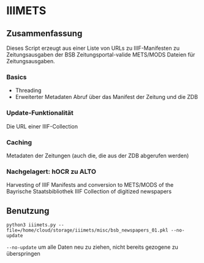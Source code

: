 # IIIMETS

## Zusammenfassung

Dieses Script erzeugt aus einer Liste von URLs zu IIIF-Manifesten zu Zeitungsausgaben der BSB Zeitungsportal-valide METS/MODS Dateien für Zeitungsausgaben.

### Basics

- Threading
- Erweiterter Metadaten Abruf über das Manifest der Zeitung und die ZDB

### Update-Funktionalität 

Die URL einer IIIF-Collection

### Caching

Metadaten der Zeitungen (auch die, die aus der ZDB abgerufen werden)

### Nachgelagert: hOCR zu ALTO

Harvesting of IIIF Manifests and conversion to METS/MODS of the Bayrische Staatsbibliothek IIIF Collection of digitized newspapers

## Benutzung

```
python3 iiimets.py --file=/home/cloud/storage/iiimets/misc/bsb_newspapers_01.pkl --no-update
```

`--no-update` um alle Daten neu zu ziehen, nicht bereits gezogene zu überspringen